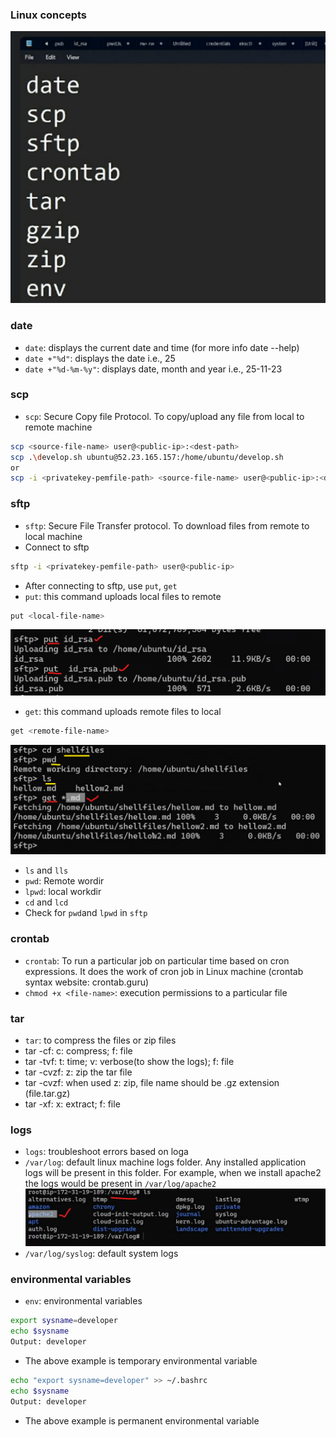 ### Linux concepts

![Preview](images/linux01.png)

### date
* `date`: displays the current date and time (for more info date --help)
* `date +"%d"`: displays the date i.e., 25
* `date +"%d-%m-%y"`: displays date, month and year i.e., 25-11-23

### scp
* `scp`: Secure Copy file Protocol. To copy/upload any file from local to remote machine
```bash
scp <source-file-name> user@<public-ip>:<dest-path>
scp .\develop.sh ubuntu@52.23.165.157:/home/ubuntu/develop.sh
or
scp -i <privatekey-pemfile-path> <source-file-name> user@<public-ip>:<dest-path>
```

### sftp
* `sftp`: Secure File Transfer protocol. To download files from remote to local machine
* Connect to sftp
```bash
sftp -i <privatekey-pemfile-path> user@<public-ip>
```
* After connecting to sftp, use `put`, `get`
*  `put`: this command uploads local files to remote
```bash
put <local-file-name>
```
![Preview](images/linux02.png)
* `get`:  this command uploads remote files to local
```bash
get <remote-file-name>
```
![Preview](images/linux03.png)

* `ls` and `lls`
* `pwd`: Remote wordir
* `lpwd`: local workdir
* `cd` and `lcd`
* Check for `pwd`and `lpwd` in `sftp`

### crontab
* `crontab`: To run a particular job on particular time based on cron expressions. It does the work of cron job in Linux machine (crontab syntax website: crontab.guru)
* `chmod +x <file-name>`: execution permissions to a particular file

### tar
* `tar`: to compress the files or zip files
* tar -cf: c: compress; f: file
* tar -tvf: t: time; v: verbose(to show the logs); f: file
* tar -cvzf: z: zip the tar file
* tar -cvzf: when used z: zip, file name should be .gz extension (file.tar.gz)
* tar -xf: x: extract; f: file

### logs
* `logs`: troubleshoot errors based on loga
* `/var/log`:  default linux machine logs folder. Any installed application logs will be present in this folder. For example, when we install apache2 the logs would be present in `/var/log/apache2 `
![Preview](images/linux04.png)
* `/var/log/syslog`: default system logs

### environmental variables
* `env`:  environmental variables
```bash
export sysname=developer
echo $sysname
Output: developer
```
* The above example is temporary environmental variable
```bash
echo "export sysname=developer" >> ~/.bashrc
echo $sysname
Output: developer
```
*  The above example is permanent environmental variable
